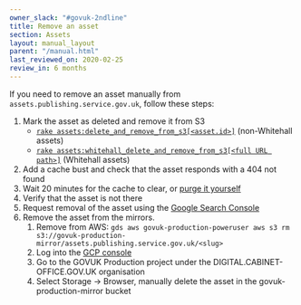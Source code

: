 ```yaml
---
owner_slack: "#govuk-2ndline"
title: Remove an asset
section: Assets
layout: manual_layout
parent: "/manual.html"
last_reviewed_on: 2020-02-25
review_in: 6 months
---
```


If you need to remove an asset manually from `assets.publishing.service.gov.uk`,
follow these steps:

1. Mark the asset as deleted and remove it from S3
   - [`rake assets:delete_and_remove_from_s3[<asset.id>]`][rake-delete-and-remove-from-s3] (non-Whitehall assets)
   - [`rake assets:whitehall_delete_and_remove_from_s3[<full URL path>]`][whitehall-rake-delete-and-remove-from-s3] (Whitehall assets)
1. Add a cache bust and check that the asset responds with a 404 not found
1. Wait 20 minutes for the cache to clear, or [purge it yourself][clear-cache]
1. Verify that the asset is not there
1. Request removal of the asset using the [Google Search Console](https://www.google.com/webmasters/tools/removals)
1. Remove the asset from the mirrors.
    1. Remove from AWS: `gds aws govuk-production-poweruser aws s3 rm s3://govuk-production-mirror/assets.publishing.service.gov.uk/<slug>`
    1. Log into the [GCP console](https://console.cloud.google.com/)
    1. Go to the GOVUK Production project under the DIGITAL.CABINET-OFFICE.GOV.UK organisation
    1. Select Storage -> Browser, manually delete the asset in the govuk-production-mirror bucket

[whitehall-rake-delete-and-remove-from-s3]: https://deploy.blue.production.govuk.digital/job/run-rake-task/parambuild/?TARGET_APPLICATION=asset-manager&MACHINE_CLASS=backend&RAKE_TASK=assets:delete_and_remove_from_s3[]
[rake-delete-and-remove-from-s3]: https://deploy.blue.production.govuk.digital/job/run-rake-task/parambuild/?TARGET_APPLICATION=asset-manager&MACHINE_CLASS=backend&RAKE_TASK=assets:whitehall_delete_and_remove_from_s3[]
[clear-cache]: https://docs.publishing.service.gov.uk/manual/purge-cache.html#assets

